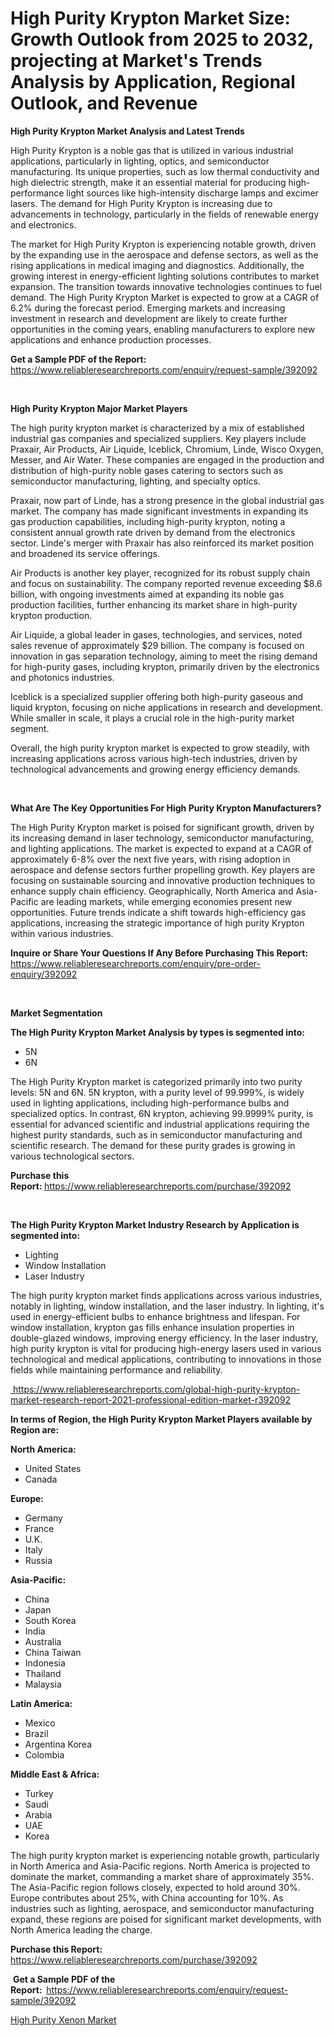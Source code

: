<p><h1>High Purity Krypton Market Size: Growth Outlook from 2025 to 2032, projecting at Market's Trends Analysis by Application, Regional Outlook, and Revenue</h1></p><p><strong>High Purity Krypton Market Analysis and Latest Trends</strong></p>
<p><p>High Purity Krypton is a noble gas that is utilized in various industrial applications, particularly in lighting, optics, and semiconductor manufacturing. Its unique properties, such as low thermal conductivity and high dielectric strength, make it an essential material for producing high-performance light sources like high-intensity discharge lamps and excimer lasers. The demand for High Purity Krypton is increasing due to advancements in technology, particularly in the fields of renewable energy and electronics.</p><p>The market for High Purity Krypton is experiencing notable growth, driven by the expanding use in the aerospace and defense sectors, as well as the rising applications in medical imaging and diagnostics. Additionally, the growing interest in energy-efficient lighting solutions contributes to market expansion. The transition towards innovative technologies continues to fuel demand. The High Purity Krypton Market is expected to grow at a CAGR of 6.2% during the forecast period. Emerging markets and increasing investment in research and development are likely to create further opportunities in the coming years, enabling manufacturers to explore new applications and enhance production processes.</p></p>
<p><strong>Get a Sample PDF of the Report:&nbsp;</strong> <a href="https://www.reliableresearchreports.com/enquiry/request-sample/392092?utm_campaign=37&utm_medium=2&utm_source=Github&utm_content=ia&utm_term=16012025&utm_id=high-purity-krypton">https://www.reliableresearchreports.com/enquiry/request-sample/392092</a></p>
<p>&nbsp;</p>
<p><strong>High Purity Krypton Major Market Players</strong></p>
<p><p>The high purity krypton market is characterized by a mix of established industrial gas companies and specialized suppliers. Key players include Praxair, Air Products, Air Liquide, Iceblick, Chromium, Linde, Wisco Oxygen, Messer, and Air Water. These companies are engaged in the production and distribution of high-purity noble gases catering to sectors such as semiconductor manufacturing, lighting, and specialty optics.</p><p>Praxair, now part of Linde, has a strong presence in the global industrial gas market. The company has made significant investments in expanding its gas production capabilities, including high-purity krypton, noting a consistent annual growth rate driven by demand from the electronics sector. Linde's merger with Praxair has also reinforced its market position and broadened its service offerings.</p><p>Air Products is another key player, recognized for its robust supply chain and focus on sustainability. The company reported revenue exceeding $8.6 billion, with ongoing investments aimed at expanding its noble gas production facilities, further enhancing its market share in high-purity krypton production.</p><p>Air Liquide, a global leader in gases, technologies, and services, noted sales revenue of approximately $29 billion. The company is focused on innovation in gas separation technology, aiming to meet the rising demand for high-purity gases, including krypton, primarily driven by the electronics and photonics industries.</p><p>Iceblick is a specialized supplier offering both high-purity gaseous and liquid krypton, focusing on niche applications in research and development. While smaller in scale, it plays a crucial role in the high-purity market segment.</p><p>Overall, the high purity krypton market is expected to grow steadily, with increasing applications across various high-tech industries, driven by technological advancements and growing energy efficiency demands.</p></p>
<p>&nbsp;</p>
<p><strong>What Are The Key Opportunities For High Purity Krypton Manufacturers?</strong></p>
<p><p>The High Purity Krypton market is poised for significant growth, driven by its increasing demand in laser technology, semiconductor manufacturing, and lighting applications. The market is expected to expand at a CAGR of approximately 6-8% over the next five years, with rising adoption in aerospace and defense sectors further propelling growth. Key players are focusing on sustainable sourcing and innovative production techniques to enhance supply chain efficiency. Geographically, North America and Asia-Pacific are leading markets, while emerging economies present new opportunities. Future trends indicate a shift towards high-efficiency gas applications, increasing the strategic importance of high purity Krypton within various industries.</p></p>
<p><strong>Inquire or Share Your Questions If Any Before Purchasing This Report:</strong> <a href="https://www.reliableresearchreports.com/enquiry/pre-order-enquiry/392092?utm_campaign=37&utm_medium=2&utm_source=Github&utm_content=ia&utm_term=16012025&utm_id=high-purity-krypton">https://www.reliableresearchreports.com/enquiry/pre-order-enquiry/392092</a></p>
<p>&nbsp;</p>
<p><strong>Market Segmentation</strong></p>
<p><strong>The High Purity Krypton Market Analysis by types is segmented into:</strong></p>
<p><ul><li>5N</li><li>6N</li></ul></p>
<p><p>The High Purity Krypton market is categorized primarily into two purity levels: 5N and 6N. 5N krypton, with a purity level of 99.999%, is widely used in lighting applications, including high-performance bulbs and specialized optics. In contrast, 6N krypton, achieving 99.9999% purity, is essential for advanced scientific and industrial applications requiring the highest purity standards, such as in semiconductor manufacturing and scientific research. The demand for these purity grades is growing in various technological sectors.</p></p>
<p><strong>Purchase this Report:&nbsp;</strong><a href="https://www.reliableresearchreports.com/purchase/392092?utm_campaign=37&utm_medium=2&utm_source=Github&utm_content=ia&utm_term=16012025&utm_id=high-purity-krypton">https://www.reliableresearchreports.com/purchase/392092</a></p>
<p>&nbsp;</p>
<p><strong>The High Purity Krypton Market Industry Research by Application is segmented into:</strong></p>
<p><ul><li>Lighting</li><li>Window Installation</li><li>Laser Industry</li></ul></p>
<p><p>The high purity krypton market finds applications across various industries, notably in lighting, window installation, and the laser industry. In lighting, it's used in energy-efficient bulbs to enhance brightness and lifespan. For window installation, krypton gas fills enhance insulation properties in double-glazed windows, improving energy efficiency. In the laser industry, high purity krypton is vital for producing high-energy lasers used in various technological and medical applications, contributing to innovations in those fields while maintaining performance and reliability.</p></p>
<p><a href="https://www.reliableresearchreports.com/global-high-purity-krypton-market-research-report-2021-professional-edition-market-r392092?utm_campaign=37&utm_medium=2&utm_source=Github&utm_content=ia&utm_term=16012025&utm_id=high-purity-krypton">&nbsp;https://www.reliableresearchreports.com/global-high-purity-krypton-market-research-report-2021-professional-edition-market-r392092</a></p>
<p><strong>In terms of Region, the High Purity Krypton Market Players available by Region are:</strong></p>
<p>
    <p> <strong> North America: </strong>
        <ul>
            <li>United States</li>
            <li>Canada</li>
        </ul>
        </p> 
    <p> <strong> Europe: </strong>
        <ul>
            <li>Germany</li>
            <li>France</li>
            <li>U.K.</li>
            <li>Italy</li>
            <li>Russia</li>
        </ul>
        </p> 
    <p> <strong> Asia-Pacific: </strong>
        <ul>
            <li>China</li>
            <li>Japan</li>
            <li>South Korea</li>
            <li>India</li>
            <li>Australia</li>
            <li>China Taiwan</li>
            <li>Indonesia</li>
            <li>Thailand</li>
            <li>Malaysia</li>
        </ul>
        </p> 
    <p> <strong> Latin America: </strong>
        <ul>
            <li>Mexico</li>
            <li>Brazil</li>
            <li>Argentina Korea</li>
            <li>Colombia</li>
        </ul>
        </p> 
    <p> <strong> Middle East & Africa: </strong>
        <ul>
            <li>Turkey</li>
            <li>Saudi</li>
            <li>Arabia</li>
            <li>UAE</li>
            <li>Korea</li>
        </ul>
    </p>
    </p>
<p><p>The high purity krypton market is experiencing notable growth, particularly in North America and Asia-Pacific regions. North America is projected to dominate the market, commanding a market share of approximately 35%. The Asia-Pacific region follows closely, expected to hold around 30%. Europe contributes about 25%, with China accounting for 10%. As industries such as lighting, aerospace, and semiconductor manufacturing expand, these regions are poised for significant market developments, with North America leading the charge.</p></p>
<p><strong>Purchase this Report: </strong><a href="https://www.reliableresearchreports.com/purchase/392092?utm_campaign=37&utm_medium=2&utm_source=Github&utm_content=ia&utm_term=16012025&utm_id=high-purity-krypton">https://www.reliableresearchreports.com/purchase/392092</a></p>
<p>&nbsp;<strong>Get a Sample PDF of the Report:&nbsp;&nbsp;</strong><a href="https://www.reliableresearchreports.com/enquiry/request-sample/392092?utm_campaign=37&utm_medium=2&utm_source=Github&utm_content=ia&utm_term=16012025&utm_id=high-purity-krypton">https://www.reliableresearchreports.com/enquiry/request-sample/392092</a></p>
<p><strong></strong></p>
<p><p><a href="https://github.com/wwwkeltoum/Market-Research-Report-List-5/blob/main/high-purity-xenon-market.md?utm_campaign=37&utm_medium=2&utm_source=Github&utm_content=ia&utm_term=16012025&utm_id=high-purity-krypton">High Purity Xenon Market</a></p></p>